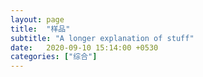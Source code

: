 ```yaml
---
layout: page
title:  "样品"
subtitle: "A longer explanation of stuff"
date:   2020-09-10 15:14:00 +0530
categories: ["综合"]
---
```

